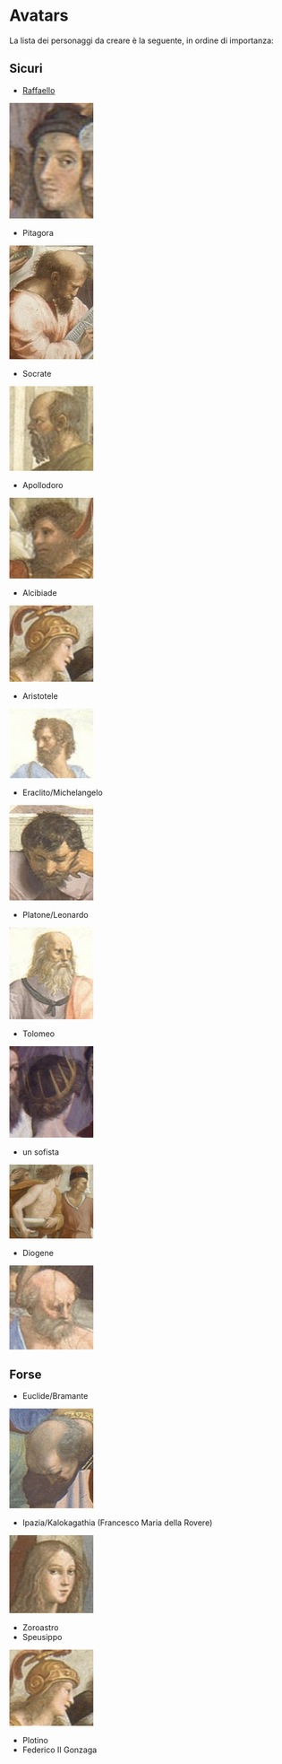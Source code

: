 # Avatars

La lista dei personaggi da creare è la seguente, in ordine di importanza:

## Sicuri

- [Raffaello](./raffaello/)

<img alt="Raffaello thumbnail" src="./thumbnails/raffaello.jpeg" width="150px">

- Pitagora

<img alt="Pitagora thumbnail" src="./thumbnails/pitagora.jpeg" width="150px">

- Socrate

<img alt="Socrate thumbnail" src="./thumbnails/socrate.jpeg" width="150px">

- Apollodoro

<img alt="Apollodoro thumbnail" src="./thumbnails/apollodoro.jpeg" width="150px">

- Alcibiade

<img alt="Alcibiade thumbnail" src="./thumbnails/alcibiade.jpeg" width="150px">

- Aristotele

<img alt="Aristotele thumbnail" src="./thumbnails/aristotele.jpeg" width="150px">

- Eraclito/Michelangelo

<img alt="eraclito thumbnail" src="./thumbnails/eraclito.jpeg" width="150px">

- Platone/Leonardo

<img alt="Platone thumbnail" src="./thumbnails/platone.jpeg" width="150px">

- Tolomeo

<img alt="Tolomeo thumbnail" src="./thumbnails/tolomeo.jpeg" width="150px">

- un sofista

<img alt="Sofista thumbnail" src="./thumbnails/sofista.jpeg" width="150px">

- Diogene

<img alt="Diogene thumbnail" src="./thumbnails/diogene.jpeg" width="150px">

## Forse

- Euclide/Bramante

<img alt="Euclide thumbnail" src="./thumbnails/euclide.jpeg" width="150px">

- Ipazia/Kalokagathia (Francesco Maria della Rovere)

<img alt="Ipazia thumbnail" src="./thumbnails/ipazia.jpeg" width="150px">

- Zoroastro
- Speusippo

<img alt="Alcibiade thumbnail" src="./thumbnails/alcibiade.jpeg" width="150px">

- Plotino
- Federico II Gonzaga
